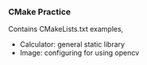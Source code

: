 ### CMake Practice

Contains CMakeLists.txt examples,

- Calculator: general static library
- Image: configuring for using opencv 
